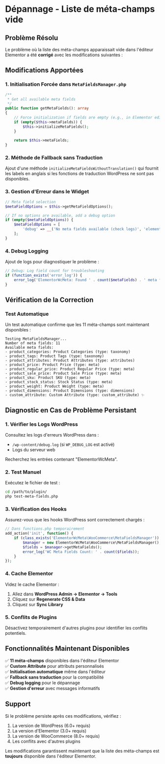 # Dépannage - Liste de méta-champs vide

## Problème Résolu

Le problème où la liste des méta-champs apparaissait vide dans l'éditeur Elementor a été **corrigé** avec les modifications suivantes :

## Modifications Apportées

### 1. Initialisation Forcée dans `MetaFieldsManager.php`

```php
/**
 * Get all available meta fields
 */
public function getMetaFields(): array
{
    // Force initialization if fields are empty (e.g., in Elementor editor context)
    if (empty($this->metaFields)) {
        $this->initializeMetaFields();
    }
    
    return $this->metaFields;
}
```

### 2. Méthode de Fallback sans Traduction

Ajout d'une méthode `initializeMetaFieldsWithoutTranslation()` qui fournit les labels en anglais si les fonctions de traduction WordPress ne sont pas disponibles.

### 3. Gestion d'Erreur dans le Widget

```php
// Meta field selection
$metaFieldOptions = $this->getMetaFieldOptions();

// If no options are available, add a debug option
if (empty($metaFieldOptions)) {
    $metaFieldOptions = [
        'debug' => __('No meta fields available (check logs)', 'elementor-wc-meta')
    ];
}
```

### 4. Debug Logging

Ajout de logs pour diagnostiquer le problème :

```php
// Debug: Log field count for troubleshooting
if (function_exists('error_log')) {
    error_log('ElementorWcMeta: Found ' . count($metaFields) . ' meta fields');
}
```

## Vérification de la Correction

### Test Automatique
Un test automatique confirme que les 11 méta-champs sont maintenant disponibles :

```
Testing MetaFieldsManager...
Number of meta fields: 11
Available meta fields:
- product_categories: Product Categories (type: taxonomy)
- product_tags: Product Tags (type: taxonomy)
- product_attributes: Product Attributes (type: attributes)
- product_price: Product Price (type: meta)
- product_regular_price: Product Regular Price (type: meta)
- product_sale_price: Product Sale Price (type: meta)
- product_sku: Product SKU (type: meta)
- product_stock_status: Stock Status (type: meta)
- product_weight: Product Weight (type: meta)
- product_dimensions: Product Dimensions (type: dimensions)
- custom_attribute: Custom Attribute (type: custom_attribute) ✨
```

## Diagnostic en Cas de Problème Persistant

### 1. Vérifier les Logs WordPress
Consultez les logs d'erreurs WordPress dans :
- `/wp-content/debug.log` (si `WP_DEBUG_LOG` est activé)
- Logs du serveur web

Recherchez les entrées contenant "ElementorWcMeta".

### 2. Test Manuel
Exécutez le fichier de test :

```bash
cd /path/to/plugin/
php test-meta-fields.php
```

### 3. Vérification des Hooks
Assurez-vous que les hooks WordPress sont correctement chargés :

```php
// Dans functions.php temporairement
add_action('init', function() {
    if (class_exists('ElementorWcMeta\WooCommerce\MetaFieldsManager')) {
        $manager = new ElementorWcMeta\WooCommerce\MetaFieldsManager();
        $fields = $manager->getMetaFields();
        error_log('WC Meta Fields Count: ' . count($fields));
    }
});
```

### 4. Cache Elementor
Videz le cache Elementor :
1. Allez dans **WordPress Admin → Elementor → Tools**
2. Cliquez sur **Regenerate CSS & Data**
3. Cliquez sur **Sync Library**

### 5. Conflits de Plugins
Désactivez temporairement d'autres plugins pour identifier les conflits potentiels.

## Fonctionnalités Maintenant Disponibles

✅ **11 méta-champs** disponibles dans l'éditeur Elementor  
✅ **Custom Attribute** pour attributs personnalisés  
✅ **Initialisation automatique** même dans l'éditeur  
✅ **Fallback sans traduction** pour la compatibilité  
✅ **Debug logging** pour le dépannage  
✅ **Gestion d'erreur** avec messages informatifs  

## Support

Si le problème persiste après ces modifications, vérifiez :
1. La version de WordPress (6.0+ requis)
2. La version d'Elementor (3.0+ requis)
3. La version de WooCommerce (8.0+ requis)
4. Les conflits avec d'autres plugins

Les modifications garantissent maintenant que la liste des méta-champs est **toujours** disponible dans l'éditeur Elementor.
